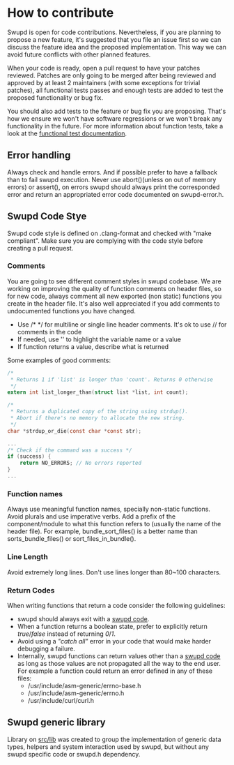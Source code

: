# How to contribute

Swupd is open for code contributions. Nevertheless, if you are planning to propose a new feature, it's suggested that you file an issue first so we can discuss the feature idea and the proposed implementation. This way we can avoid future conflicts with other planned features.

When your code is ready, open a pull request to have your patches reviewed. Patches are only going to be merged after being reviewed and approved by at least 2 maintainers (with some exceptions for trivial patches), all functional tests passes and enough tests are added to test the proposed functionality or bug fix.

You should also add tests to the feature or bug fix you are proposing. That's how we ensure we won't have software regressions or we won't break any functionality in the future. For more information about function tests, take a look at the [functional test documentation](test/functional/README.md).

## Error handling

Always check and handle errors. And if possible prefer to have a fallback than to fail swupd execution. Never use abort()(unless on out of memory errors) or assert(), on errors swupd should always print the corresponded error and return an appropriated error code documented on swupd-error.h.

## Swupd Code Stye

Swupd code style is defined on .clang-format and checked with "make compliant". Make sure you are complying with the code style before creating a pull request.

### Comments

You are going to see different comment styles in swupd codebase. We are working on improving the quality of function comments on header files, so for new code, always comment all new exported (non static) functions you create in the header file. It's also well appreciated if you add comments to undocumented functions you have changed.

 - Use /* */ for multiline or single line header comments. It's ok to use // for comments in the code
 - If needed, use '' to highlight the variable name or a value
 - If function returns a value, describe what is returned

Some examples of good comments:

```c
/*
 * Returns 1 if 'list' is longer than 'count'. Returns 0 otherwise
 */
extern int list_longer_than(struct list *list, int count);

/*
 * Returns a duplicated copy of the string using strdup().
 * Abort if there's no memory to allocate the new string.
 */
char *strdup_or_die(const char *const str);

...
/* Check if the command was a success */
if (success) {
    return NO_ERRORS; // No errors reported
}
...
```

### Function names

Always use meaningful function names, specially non-static functions. Avoid plurals and use imperative verbs. Add a prefix of the component/module to what this function refers to (usually the name of the header file). For example, bundle_sort_files() is a better name than sorts_bundle_files() or sort_files_in_bundle().

### Line Length

Avoid extremely long lines. Don't use lines longer than 80~100 characters.

### Return Codes

When writing functions that return a code consider the following guidelines:

 - swupd should always exit with a [swupd code](src/swupd_exit_codes.h).
 - When a function returns a boolean state, prefer to explicitly return *true*/*false* instead of returning *0*/*1*.
 - Avoid using a *"catch all"* error in your code that would make harder debugging a failure.
 - Internally, swupd functions can return values other than a [swupd code](src/swupd_exit_codes.h) as long as those values are not propagated all the way to the end user.
   For example a function could return an error defined in any of these files:
   - /usr/include/asm-generic/errno-base.h
   - /usr/include/asm-generic/errno.h
   - /usr/include/curl/curl.h

## Swupd generic library

Library on [src/lib](src/lib) was created to group the implementation of
generic data types, helpers and system interaction used by swupd, but without
any swupd specific code or swupd.h dependency.
